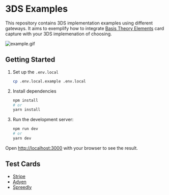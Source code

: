 # 3DS Examples

This repository contains 3DS implementation examples using different gateways. It aims to exemplify how to integrate [Basis Theory Elements](https://developers.basistheory.com/docs/sdks/web/react/) card capture with your 3DS implemenation of choosing.

![example.gif](./images/example.gif)

## Getting Started

1. Set up the `.env.local`
    ```bash
    cp .env.local.example .env.local
    ```
2. Install dependencies
    ```bash
    npm install
    # or
    yarn install
    ```
3. Run the development server:
    ```bash
    npm run dev
    # or
    yarn dev
    ```

Open [http://localhost:3000](http://localhost:3000) with your browser to see the result.

## Test Cards

- [Stripe](https://stripe.com/docs/payments/3d-secure#three-ds-cards)
- [Adyen](https://docs.adyen.com/development-resources/testing/test-card-numbers#test-3d-secure-2-authentication)
- [Spreedly](https://docs.spreedly.com/reference/test-data/)
